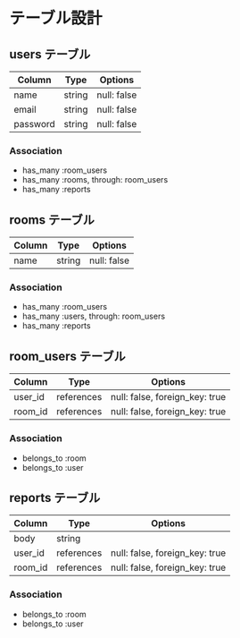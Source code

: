# テーブル設計

## users テーブル
| Column   | Type   | Options     |
| -------- | ------ | ----------- |
| name     | string | null: false |
| email    | string | null: false |
| password | string | null: false |

### Association
- has_many :room_users
- has_many :rooms, through: room_users
- has_many :reports


## rooms テーブル
| Column | Type   | Options     |
| ------ | ------ | ----------- |
| name   | string | null: false |

### Association
- has_many :room_users
- has_many :users, through: room_users
- has_many :reports


## room_users テーブル
| Column  | Type       | Options                        |
| ------- | ---------- | ------------------------------ |
| user_id | references | null: false, foreign_key: true |
| room_id | references | null: false, foreign_key: true |

### Association
- belongs_to :room
- belongs_to :user


## reports テーブル
| Column  | Type       | Options                        |
| ------- | ---------- | ------------------------------ |
| body    | string     |                                |
| user_id | references | null: false, foreign_key: true |
| room_id | references | null: false, foreign_key: true |

### Association
- belongs_to :room
- belongs_to :user
